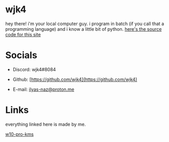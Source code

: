 # **wjk4**
hey there! i'm your local computer guy. i program in batch (if you call that a programming language) and i know a little bit of python. [here's the source code for this site](https://github.com/wjk4/wjk4.github.io)

# **Socials**

- Discord: wjk4#8084

- Github: [https://github.com/wjk4](https://github.com/wjk4)

- E-mail: ilyas-naz@proton.me

# Links
everything linked here is made by me.

[w10-pro-kms](https://github.com/wjk4/w10-pro-kms)
